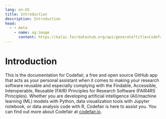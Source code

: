 ```yaml
---
lang: en-US
title: Introduction
description: Introduction
head:
  - - meta
    - name: og:image
      content: https://kalai.fairdataihub.org/api/generate?title=Codefair%20Documentation&description=Introduction%20to%20Codefair&app=codefair&org=fairdataihub
---
```


# Introduction

This is the documentation for Codefair, a free and open source GitHub app that acts as your personal assistant when it comes to making your research software reusable and especially complying with the Findable, Accessible, Interoperable, Reusable (FAIR) Principles for Research Software (FAIR4RS Principles). Whether you are developing artificial intelligence (AI)/machine learning (ML) models with Python, data visualization tools with Jupyter notebook, or data analysis code with R, Codefair is here to assist you. You can find out more about Codefair at [codefair.io](https://codefair.io).
